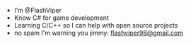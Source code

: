 - I’m @FlashViper
- Know C# for game development
- Learning C/C++ so I can help with open source projects
- no spam I'm warning you jimmy: flashviper98@gmail.com
